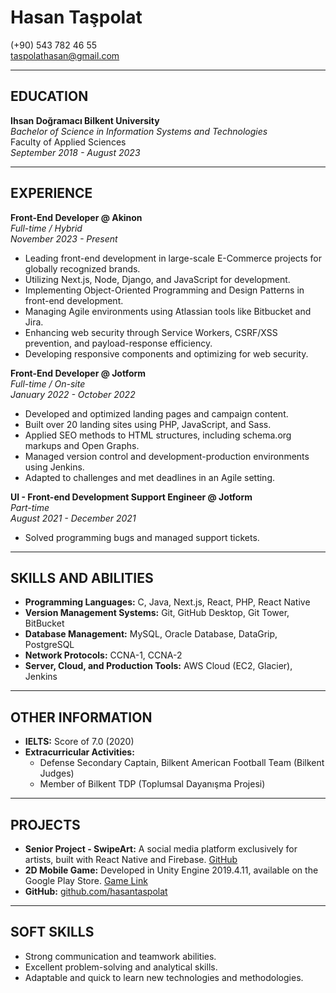# Hasan Taşpolat

(+90) 543 782 46 55  
taspolathasan@gmail.com  

---

## EDUCATION

**Ihsan Doğramacı Bilkent University**  
*Bachelor of Science in Information Systems and Technologies*  
Faculty of Applied Sciences  
*September 2018 - August 2023*  

---

## EXPERIENCE

**Front-End Developer @ Akinon**  
*Full-time / Hybrid*  
*November 2023 - Present*

- Leading front-end development in large-scale E-Commerce projects for globally recognized brands.
- Utilizing Next.js, Node, Django, and JavaScript for development.
- Implementing Object-Oriented Programming and Design Patterns in front-end development.
- Managing Agile environments using Atlassian tools like Bitbucket and Jira.
- Enhancing web security through Service Workers, CSRF/XSS prevention, and payload-response efficiency.
- Developing responsive components and optimizing for web security.

**Front-End Developer @ Jotform**  
*Full-time / On-site*  
*January 2022 - October 2022*

- Developed and optimized landing pages and campaign content.
- Built over 20 landing sites using PHP, JavaScript, and Sass.
- Applied SEO methods to HTML structures, including schema.org markups and Open Graphs.
- Managed version control and development-production environments using Jenkins.
- Adapted to challenges and met deadlines in an Agile setting.

**UI - Front-end Development Support Engineer @ Jotform**  
*Part-time*  
*August 2021 - December 2021*

- Solved programming bugs and managed support tickets.

---

## SKILLS AND ABILITIES

- **Programming Languages:** C, Java, Next.js, React, PHP, React Native
- **Version Management Systems:** Git, GitHub Desktop, Git Tower, BitBucket
- **Database Management:** MySQL, Oracle Database, DataGrip, PostgreSQL
- **Network Protocols:** CCNA-1, CCNA-2
- **Server, Cloud, and Production Tools:** AWS Cloud (EC2, Glacier), Jenkins

---

## OTHER INFORMATION

- **IELTS:** Score of 7.0 (2020)
- **Extracurricular Activities:**
  - Defense Secondary Captain, Bilkent American Football Team (Bilkent Judges)
  - Member of Bilkent TDP (Toplumsal Dayanışma Projesi)

---

## PROJECTS

- **Senior Project - SwipeArt:** A social media platform exclusively for artists, built with React Native and Firebase. [GitHub](https://github.com/HasanTaspolat/SwipeArt)
- **2D Mobile Game:** Developed in Unity Engine 2019.4.11, available on the Google Play Store. [Game Link](https://play.google.com/store/apps/details?id=com.h)
- **GitHub:** [github.com/hasantaspolat](https://github.com/hasantaspolat)

---

## SOFT SKILLS

- Strong communication and teamwork abilities.
- Excellent problem-solving and analytical skills.
- Adaptable and quick to learn new technologies and methodologies.
